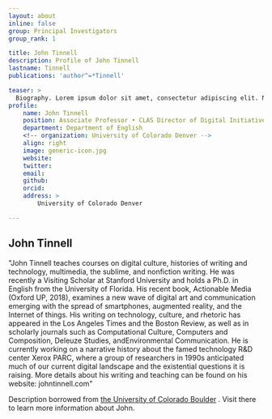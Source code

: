 ```yaml
---
layout: about
inline: false
group: Principal Investigators
group_rank: 1

title: John Tinnell
description: Profile of John Tinnell
lastname: Tinnell
publications: 'author^=*Tinnell'

teaser: >
  Biography. Lorem ipsum dolor sit amet, consectetur adipiscing elit. Nunc pretium ac nibh eget egestas. Vestibulum nisl eros, rutrum ac augue eget, elementum dapibus lacus. Etiam quis bibendum quam. Morbi consequat erat vitae tempus faucibus.
profile:
    name: John Tinnell
    position: Associate Professor • CLAS Director of Digital Initiatives
    department: Department of English
    <!-- organization: University of Colorado Denver -->
    align: right
    image: generic-icon.jpg
    website: 
    twitter: 
    email: 
    github: 
    orcid: 
    address: >
        University of Colorado Denver

---
```


## John Tinnell

"John Tinnell teaches courses on digital culture, histories of writing and technology, multimedia, the sublime, and nonfiction writing. He was recently a Visiting Scholar at Stanford University and holds a Ph.D. in English from the University of Florida. His recent book, Actionable Media (Oxford UP, 2018), examines a new wave of digital art and communication emerging with the spread of smartphones, augmented reality, and the Internet of things. His writing on technology, culture, and rhetoric has appeared in the Los Angeles Times and the Boston Review, as well as in scholarly journals such as Computational Culture, Computers and Composition, Deleuze Studies, andEnvironmental Communication. He is currently working on a narrative history about the famed technology R&D center Xerox PARC, where a group of researchers in 1990s anticipated much of our current digital landscape and the existential questions it is raising. More details about his writing and teaching can be found on his website: johntinnell.com"

Description borrowed from [the University of Colorado Boulder](https://clas.ucdenver.edu/english/john-tinnell) . Visit there to learn more information about John.

